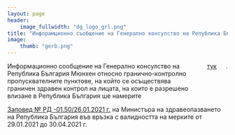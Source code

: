 ```yaml
---
layout: page
header:
    image_fullwidth: "dg_logo_grl.png"
title: "Инфорамционно съобщение на Генерално консулство на Република България в Мюнхен"
image:
    thumb: "gerb.png"
---
```



<div class="row b30" >
    <div class="medium-2 columns t30"> 
        <img class="b90" src="{{ site.urlimg }}gerb.png" alt="">
    </div>
    <div class="medium-10 columns t30"> 
        Информационно сообщение на  Генерално консулство на Република България Мюнхен oтносно гранично-контролно пропусквателните пунктове, на който се осъществява граничен здравен контрол на лицата, на които е разрешено влизане в Република България ше намерите <a href="/content/gkpp_bg_20210204.pdf" target="_blank">тук </a>. 
    </div>
</div>
  
<a href="/content/zapowed-rd-01-50-26-01-2021.pdf" target="_blank">Заповед № РД -01.50/26.01.2021 г.</a> на Министъра на здравеопазването на Република България във връзка с валидността на мерките от 29.01.2021 до 30.04.2021 г.   


